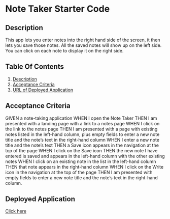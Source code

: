 # Note Taker Starter Code

## Description
This app lets you enter notes into the right hand side of the screen, it then lets you
save those notes. All the saved notes will show up on the left side. You can click on
each note to display it on the right side.

## Table Of Contents
1. [Description](#description)
2. [Acceptance Criteria](#acceptance-criteria)
3. [URL of Deployed Application]()

## Acceptance Criteria
GIVEN a note-taking application WHEN I open the Note Taker THEN I am presented with a landing page with a link to a notes page WHEN I click on the link to the notes page THEN I am presented with a page with existing notes listed in the left-hand column, plus empty fields to enter a new note title and the note’s text in the right-hand column WHEN I enter a new note title and the note’s text THEN a Save icon appears in the navigation at the top of the page WHEN I click on the Save icon THEN the new note I have entered is saved and appears in the left-hand column with the other existing notes WHEN I click on an existing note in the list in the left-hand column THEN that note appears in the right-hand column WHEN I click on the Write icon in the navigation at the top of the page THEN I am presented with empty fields to enter a new note title and the note’s text in the right-hand column.

## Deployed Application
[Click here]()